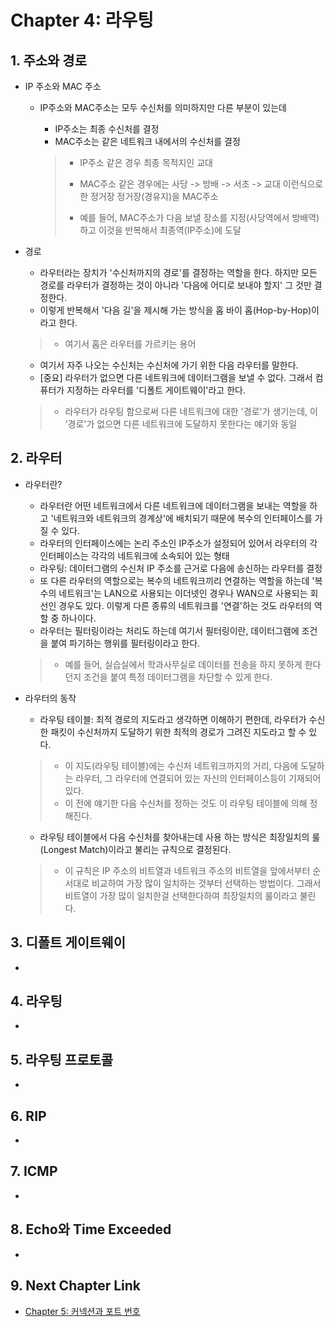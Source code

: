 #  Chapter 4: 라우팅 #

## 1. 주소와 경로

- IP 주소와 MAC 주소

  - IP주소와 MAC주소는 모두 수신처를 의미하지만 다른 부분이 있는데

    - IP주소는 최종 수신처를 결정
    - MAC주소는 같은 네트워크 내에서의 수신처를 결정

    > - IP주소 같은 경우 최종 목적지인 교대
    > - MAC주소 같은 경우에는 사당 -> 방배 -> 서초 -> 교대 이런식으로 한 정거장 정거장(경유지)을 MAC주소
    >
    > - 예를 들어, MAC주소가 다음 보낼 장소를 지정(사당역에서 방배역)하고 이것을 반복해서 최종역(IP주소)에 도달

- 경로

  - 라우터라는 장치가 '수신처까지의 경로'를 결정하는 역할을 한다. 하지만 모든 경로를 라우터가 결정하는 것이 아니라 '다음에 어디로 보내야 할지' 그 것만 결정한다.
  - 이렇게 반복해서 '다음 길'을 제시해 가는 방식을 홉 바이 홉(Hop-by-Hop)이라고 한다.

  > - 여기서 홉은 라우터를 가르키는 용어

  - 여기서 자주 나오는 수신처는 수신처에 가기 위한 다음 라우터를 말한다.
  - [중요] 라우터가 없으면 다른 네트워크에 데이터그램을 보낼 수 없다. 그래서 컴퓨터가 지정하는 라우터를 '디폴트 게이트웨이'라고 한다.

  > - 라우터가 라우팅 함으로써 다른 네트워크에 대한 '경로'가 생기는데, 이 '경로'가 없으면 다른 네트워크에 도달하지 못한다는 얘기와 동일

## 2. 라우터
- 라우터란?

  - 라우터란 어떤 네트워크에서 다른 네트워크에 데이터그램을 보내는 역할을 하고 '네트워크와 네트워크의 경계상'에 배치되기 때문에 복수의 인터페이스를 가질 수 있다.
  - 라우터의 인터페이스에는 논리 주소인 IP주소가 설정되어 있어서 라우터의 각 인터페이스는 각각의 네트워크에 소속되어 있는 형태
  - 라우팅: 데이터그램의 수신처 IP 주소를 근거로 다음에 송신하는 라우터를 결정
  - 또 다른 라우터의 역할으로는 복수의 네트워크끼리 연결하는 역할을 하는데 '복수의 네트워크'는 LAN으로 사용되는 이더넷인 경우나 WAN으로 사용되는 회선인 경우도 있다. 이렇게 다른 종류의 네트워크를 '연결'하는 것도 라우터의 역할 중 하나이다.
  - 라우터는 필터링이라는 처리도 하는데 여기서 필터링이란, 데이터그램에 조건을 붙여 파기하는 행위를 필터링이라고 한다.

  > -  예를 들어, 실습실에서 학과사무실로 데이터를 전송을 하지 못하게 한다던지 조건을 붙여 특정 데이터그램을 차단할 수 있게 한다.

- 라우터의 동작

  - 라우팅 테이블: 최적 경로의 지도라고 생각하면 이해하기 편한데, 라우터가 수신한 패킷이 수신처까지 도달하기 위한 최적의 경로가 그려진 지도라고 할 수 있다.

  > - 이 지도(라우팅 테이블)에는 수신처 네트워크까지의 거리, 다음에 도달하는 라우터, 그 라우터에 연결되어 있는 자신의 인터페이스등이 기재되어 있다.
  > - 이 전에 얘기한 다음 수신처를 정하는 것도 이 라우팅 테이블에 의해 정해진다.

  - 라우팅 테이블에서 다음 수신처를 찾아내는데 사용 하는 방식은 최장일치의 룰(Longest Match)이라고 불리는 규칙으로 결정된다.

  > - 이 규칙은 IP 주소의 비트열과 네트워크 주소의 비트열을 앞에서부터 순서대로 비교하여 가장 많이 일치하는 것부터 선택하는 방법이다. 그래서 비트열이 가장 많이 일치한걸 선택한다하여 최장일치의 룰이라고 불린다.

## 3. 디폴트 게이트웨이
- 

## 4. 라우팅
-

## 5. 라우팅 프로토콜
-  

## 6. RIP
- 

## 7. ICMP
- 

## 8. Echo와 Time Exceeded
- 

## 9. Next Chapter Link
- [Chapter 5: 커넥션과 포트 번호](https://github.com/wargi/Etc/blob/master/Network/Chapter5.md)

